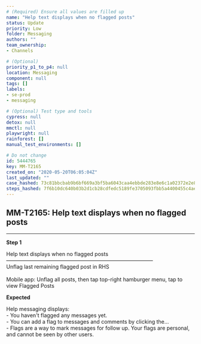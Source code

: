 ```yaml
---
# (Required) Ensure all values are filled up
name: "Help text displays when no flagged posts"
status: Update
priority: Low
folder: Messaging
authors: ""
team_ownership: 
- Channels

# (Optional)
priority_p1_to_p4: null
location: Messaging
component: null
tags: []
labels: 
- se-prod
- messaging

# (Optional) Test type and tools
cypress: null
detox: null
mmctl: null
playwright: null
rainforest: []
manual_test_environments: []

# Do not change
id: 5444765
key: MM-T2165
created_on: "2020-05-20T06:05:04Z"
last_updated: ""
case_hashed: 73c81bbcbab9b6bf669a3bf5ba6043caa4ebbde283e8e6c1a02372e2e811e65483ceb67ffa3944f2125428627a4947b6
steps_hashed: 7f6b10dc640b03b2d1cb28cdfedc5189fe3705093fbb5a4400455c4ae9db9818b82eaf2cf7a12c46f9f94bedb7448861
---
```


<!-- (Auto-generated) Based on frontmatter's "key" and "name" -->

## MM-T2165: Help text displays when no flagged posts

---

**Step 1**

Help text displays when no flagged posts\
————————————————————————————\
Unflag last remaining flagged post in RHS\
\
Mobile app: Unflag all posts, then tap top-right hamburger menu, tap to view Flagged Posts

**Expected**

Help messaging displays:\
\- You haven't flagged any messages yet.\
\- You can add a flag to messages and comments by clicking the...\
\- Flags are a way to mark messages for follow up. Your flags are personal, and cannot be seen by other users.
